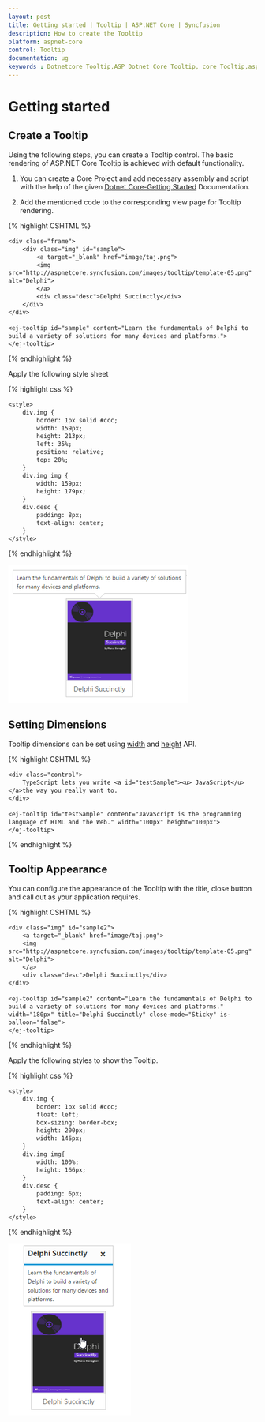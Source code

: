 ```yaml
---
layout: post
title: Getting started | Tooltip | ASP.NET Core | Syncfusion
description: How to create the Tooltip
platform: aspnet-core
control: Tooltip
documentation: ug
keywords : Dotnetcore Tooltip,ASP Dotnet Core Tooltip, core Tooltip,aspnetcore Tooltip widget,Dotnetcore Tooltip Appearance,Dotnetcore Tooltip Dimensions
---
```

# Getting started

## Create a Tooltip

Using the following steps, you can create a Tooltip control. The basic rendering of ASP.NET Core Tooltip is achieved with default functionality.



1. You can create a Core Project and add necessary assembly and script with the help of the given [Dotnet Core-Getting Started](https://help.syncfusion.com/aspnet-core/getting-started) Documentation.



2. Add the mentioned code to the corresponding view page for Tooltip rendering.

{% highlight CSHTML %}

    <div class="frame">    
        <div class="img" id="sample">
            <a target="_blank" href="image/taj.png">
            <img src="http://aspnetcore.syncfusion.com/images/tooltip/template-05.png" alt="Delphi">
            </a>
            <div class="desc">Delphi Succinctly</div>
        </div>
    </div>

    <ej-tooltip id="sample" content="Learn the fundamentals of Delphi to build a variety of solutions for many devices and platforms.">
    </ej-tooltip>


{% endhighlight %}

Apply the following style sheet

{% highlight css %}

    <style>
        div.img {
            border: 1px solid #ccc;
            width: 159px;
            height: 213px;
            left: 35%;
            position: relative;
            top: 20%;
        }
        div.img img {
            width: 159px;
            height: 179px;
        }
        div.desc {
            padding: 8px;
            text-align: center;
        }
    </style>
    
{% endhighlight %}

![](Getteing-Started_images/Getteing-Started_img1.jpeg)

## Setting Dimensions

Tooltip dimensions can be set using [width](http://help.syncfusion.com/js/api/ejtooltip#members:width) and [height](http://help.syncfusion.com/js/api/ejtooltip#members:height) API.

{% highlight CSHTML %}
 
    <div class="control">
        TypeScript lets you write <a id="testSample"><u> JavaScript</u> </a>the way you really want to.
    </div>

    <ej-tooltip id="testSample" content="JavaScript is the programming language of HTML and the Web." width="100px" height="100px">
    </ej-tooltip>

{% endhighlight %}

## Tooltip Appearance 

You can configure the appearance of the Tooltip with the title, close button and call out as your application requires.

{% highlight CSHTML %}
 
    <div class="img" id="sample2">
        <a target="_blank" href="image/taj.png">
        <img src="http://aspnetcore.syncfusion.com/images/tooltip/template-05.png" alt="Delphi">
        </a>
        <div class="desc">Delphi Succinctly</div>
    </div>

    <ej-tooltip id="sample2" content="Learn the fundamentals of Delphi to build a variety of solutions for many devices and platforms." width="180px" title="Delphi Succinctly" close-mode="Sticky" is-balloon="false">
    </ej-tooltip>

{% endhighlight %}

Apply the following styles to show the Tooltip.

{% highlight css %}

    <style>
        div.img {
            border: 1px solid #ccc;
            float: left;
            box-sizing: border-box;
            height: 200px;
            width: 146px;
        }
        div.img img{
            width: 100%;
            height: 166px;
        }
        div.desc {
            padding: 6px;
            text-align: center;
        }
    </style>
    
{% endhighlight %}

![](Getteing-Started_images/Getteing-Started_img2.jpeg)

